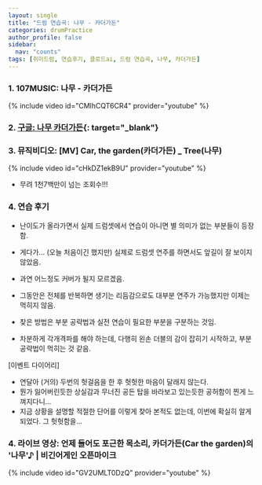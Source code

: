 ```yaml
---
layout: single
title: "드럼 연습곡: 나무 - 카더가든"
categories: drumPractice
author_profile: false
sidebar:
  nav: "counts"
tags: [취미드럼, 연습후기, 클로드ai, 드럼 연습곡, 나무, 카더가든]
---
```


### 1. 107MUSIC: 나무 - 카더가든

{% include video id="CMlhCQT6CR4" provider="youtube" %}


### 2. [구글: 나무 카더가든](https://www.google.com/search?q=%EB%82%98%EB%AC%B4+%EC%B9%B4%EB%8D%94%EA%B0%80%EB%93%A0&rlz=1C5GCEM_enKR1138KR1138&oq=%EB%82%98%EB%AC%B4+%EC%B9%B4%EB%8D%94%EA%B0%80%EB%93%A0&gs_lcrp=EgZjaHJvbWUyBggAEEUYOTIMCAEQABgUGIcCGIAEMgcIAhAAGIAEMgcIAxAAGIAEMgcIBBAAGIAEMgYIBRBFGD0yBggGEEUYPTIGCAcQRRg80gEIMjY0M2owajeoAgCwAgA&sourceid=chrome&ie=UTF-8){: target="_blank"}

### 3. 뮤직비디오: [MV] Car, the garden(카더가든) _ Tree(나무)

{% include video id="cHkDZ1ekB9U" provider="youtube" %}

- 무려 1천7백만이 넘는 조회수!!!

### 4. 연습 후기

- 난이도가 올라가면서 실제 드럼셋에서 연습이 아니면 별 의미가 없는 부분들이 등장함.
- 게다가... (오늘 처음이긴 했지만) 실제로 드럼셋 연주를 하면서도 앞길이 잘 보이지 않았음.
- 과연 어느정도 커버가 될지 모르겠음.

- 그동안은 전체를 반복하면 생기는 리듬감으로도 대부분 연주가 가능했지만 이제는 먹히지 않음.
- 찾은 방법은 부분 공략법과 실전 연습이 필요한 부분을 구분하는 것임.
- 차분하게 각개격파를 해야 하는데, 다행히 왼손 더블의 감이 잡히기 시작하고, 부분 공략법이 먹히는 것 같음.

[이벤트 다이어리]
- 연달아 (거의) 두번의 헛걸음을 한 후 헛헛한 마음이 달래지 않는다.
- 뭔가 잃어버린듯한 상실감과 무너진 공든 탑을 바라보고 있는듯한 공허함이 찐게 느껴지다니...
- 지금 상황을 설명할 적절한 단어를 이렇게 찾아 본적도 없는데, 이번에 확실히 알게되었다. 그 헛헛함을...



### 4. 라이브 영상: 언제 들어도 포근한 목소리, 카더가든(Car the garden)의 '나무'♪ | 비긴어게인 오픈마이크

{% include video id="GV2UMLT0DzQ" provider="youtube" %}
